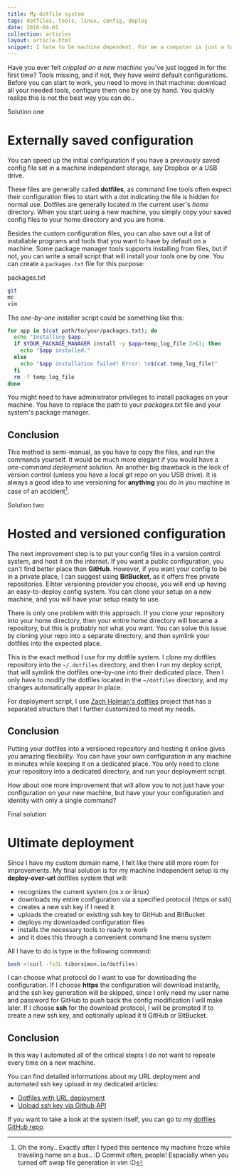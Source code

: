 ```yaml
---
title: My dotfile system
tags: dotfiles, tools, linux, config, deploy
date: 2016-04-01
collection: articles
layout: article.html
snippet: I hate to be machine dependent. For me a computer is just a tool to get things done. If one breaks down for various reasons or I switch machine I want to have my tools and setup without any manual configuration.
---
```


Have you ever felt _crippled on a new machine_ you've just logged in for the first time? Tools missing, and if not, they have weird default configurations. Before you can start to work, you need to move in that machine: download all your needed tools, configure them one by one by hand. You quickly realize this is not the best way you can do..

<div class="divider">Solution one</div>

# Externally saved configuration

You can speed up the initial configuration if you have a previously saved config file set in a machine independent storage, say Dropbox or a USB drive.

These files are generally called __dotfiles__, as command line tools often expect their configuration files to start with a dot indicating the file is hidden for normal use. Dotfiles are generally located in the current user's _home_ directory. When you start using a new machine, you simply  copy your saved config files to your home directory and you are home.

Besides the custom configuration files, you can also save out a list of installable programs and tools that you want to have by default on a machine. Some package manager tools supports installing from files, but if not, you can write a small script that will install your tools one by one. You can create a `packages.txt` file for this purpose:

<div class="code-name">packages.txt</div>

``` bash
git
mc
vim
```

The _one-by-one_ installer script could be something like this:

``` bash
for app in $(cat path/to/your/packages.txt); do
  echo "Installing $app.."
  if $YOUR_PACKAGE_MANAGER install -y $app>temp_log_file 2>&1; then
    echo "$app installed."
  else
    echo "$app installation failed! Error: \n$(cat temp_log_file)"
  fi
  rm -f temp_log_file
done
```

You might need to have administrator privileges to install packages on your machine. You have to replace the path to your _packages.txt_ file and your system's package manager.

## Conclusion

This method is semi-manual, as you have to copy the files, and run the commands yourself. It would be much more elegant if you would have a _one-command deployment_ solution. An another big drawback is the lack of version control (unless you have a local git repo on you USB drive). It is always a good idea to use versioning for __anything__ you do in you machine in case of an accident[^1].


<div class="divider">Solution two</div>

# Hosted and versioned configuration

The next improvement step is to put your config files in a version control system, and host it on the internet. If you want a public configuration, you can't find better place than __GitHub__. However, if you want your config to be in a private place, I can suggest using __BitBucket__, as it offers free private repositories. Eihter versioning provider you choose, you will end up having an easy-to-deploy config system. You can clone your setup on a new machine, and you will have your setup ready to use.

There is only one problem with this approach. If you clone your repository into your home directory, then your entire home directory will became a repository, but this is probably not what you want. You can solve this issue by cloning your repo into a separate directory, and then symlink your dotfiles into the expected place.

This is the exact method I use for my dotfile system. I clone my dotfiles repository into the `~/.dotfiles` directory, and then I run my deploy script, that will symlink the dotfiles one-by-one into their dedicated place. Then I only have to modify the dotfiles located in the `~/dotfiles` directory, and my changes automatically appear in place.

For deployment script, I use [Zach Holman's dotfiles](https://github.com/holman/dotfiles) project that has a separated structure that I further customized to meet my needs.

## Conclusion

Putting your dotfiles into a versioned repository and hosting it online gives you amazing flexibility. You can have your own configuration in any machine in minutes while keeping it on a dedicated place. You only need to clone your repository into a dedicated directory, and run your deployment script.

How about one more improvement that will allow you to not just have your configuration on your new machine, but have your your configuration and identity with only a single command?

<div class="divider">Final solution</div>

# Ultimate deployment

Since I have my custom domain name, I felt like there still more room for improvements. My final solution is for my machine independent setup is my __deploy-over-url__ dotfiles system that will:

- recognizes the current system (os x or linux)
- downloads my entire configuration via a specified protocol (https or ssh)
- creates a new ssh key if I need it
- uploads the created or existing ssh key to GitHub and BitBucket
- deploys my downloaded configuration files
- installs the necessary tools to ready to work
- and it does this through a convenient command line menu system

All I have to do is type in the following command:

``` bash
bash <(curl -fsSL tiborsimon.io/dotfiles)
```

I can choose what protocol do I want to use for downloading the configuration. If I choose __https__ the configuration will download instantly, and the ssh key generation will be skipped, since I only need my user name and password for GitHub to push back the config modification I will make later. If I choose __ssh__ for the download protocol, I will be prompted if to create a new ssh key, and optionally upload it ti GitHub or BitBucket.

## Conclusion

In this way I automated all of the critical stepts I do not want to repeate every time on a new machine.

You can find detailed informations about my URL deployment and automated ssh key upload in my dedicated articles:

- [Dotfiles with URL deployment](https://tiborsimon.io/tools/dotfiles-with-url-deployment/)
- [Upload ssh key via Github API](https://tiborsimon.io/programming/upload-ssh-key-via-github-api/)

If you want to take a look at the system itself, you can go to my [dotfiles GitHub repo](https://github.com/tiborsimon/dotfiles).

[^1]: Oh the irony.. Exactly after I typed this sentence my machine froze while traveling home on a bus.. :D Commit often, people! Espacially when you turned off swap file generation in vim :D

